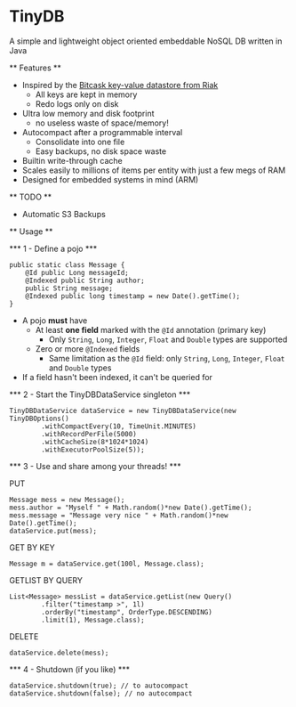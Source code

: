 TinyDB
===================

A simple and lightweight object oriented embeddable NoSQL DB written in Java

** Features **

* Inspired by the [Bitcask key-value datastore from Riak](http://docs.basho.com/riak/1.2.0/tutorials/choosing-a-backend/Bitcask/)
    * All keys are kept in memory
    * Redo logs only on disk
* Ultra low memory and disk footprint
    * no useless waste of space/memory!
* Autocompact after a programmable interval
    * Consolidate into one file
    * Easy backups, no disk space waste
* Builtin write-through cache
* Scales easily to millions of items per entity with just a few megs of RAM
* Designed for embedded systems in mind (ARM)

** TODO **

* Automatic S3 Backups

** Usage **

*** 1 - Define a pojo ***

    public static class Message {
        @Id public Long messageId;
        @Indexed public String author;
        public String message;
        @Indexed public long timestamp = new Date().getTime();
    }


* A pojo **must** have
    * At least **one field** marked with the `@Id` annotation (primary key)
        * Only `String`, `Long`, `Integer`, `Float` and `Double` types are supported
    * Zero or more `@Indexed` fields
        * Same limitation as the `@Id` field: only `String`, `Long`, `Integer`, `Float` and `Double` types
* If a field hasn't been indexed, it can't be queried for


*** 2 - Start the TinyDBDataService singleton ***

    TinyDBDataService dataService = new TinyDBDataService(new TinyDBOptions()
            .withCompactEvery(10, TimeUnit.MINUTES)
            .withRecordPerFile(5000)
            .withCacheSize(8*1024*1024)
            .withExecutorPoolSize(5));

*** 3 - Use and share among your threads! ***

PUT
    
    Message mess = new Message();
    mess.author = "Myself " + Math.random()*new Date().getTime();
    mess.message = "Message very nice " + Math.random()*new Date().getTime();
    dataService.put(mess);

GET BY KEY

    Message m = dataService.get(100l, Message.class);
    
GETLIST BY QUERY
    
    List<Message> messList = dataService.getList(new Query()
            .filter("timestamp >", 1l)
            .orderBy("timestamp", OrderType.DESCENDING)
            .limit(1), Message.class);

DELETE

    dataService.delete(mess);
    
*** 4 - Shutdown (if you like) ***

    dataService.shutdown(true); // to autocompact
    dataService.shutdown(false); // no autocompact